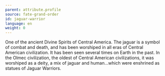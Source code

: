 ```yaml
---
parent: attribute.profile
source: fate-grand-order
id: jaguar-warrior
language: en
weight: 0
---
```


One of the ancient Divine Spirits of Central America.
The jaguar is a symbol of combat and death, and has been worshiped in all eras of Central American civilization. It has been seen several times on Earth in the past.
In the Olmec civilization, the oldest of Central American civilizations, it was worshiped as a deity, a mix of jaguar and human…which were enshrined as statues of Jaguar Warriors.
